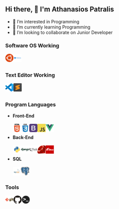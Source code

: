 ## Hi there, 👋 I'm Athanasios Patralis


- 👀 I’m interested in Programming
- 🌱 I’m currently learning Programming
- 💞️ I’m looking to collaborate on Junior Developer
<!-- - 📫 How to reach me ... -->


### Software OS Working
[<img src="https://raw.githubusercontent.com/github/explore/80688e429a7d4ef2fca1e82350fe8e3517d3494d/topics/ubuntu/ubuntu.png" alt="Ubuntu" width="26px" align="left" />](webdevplaylist)
[<img src="https://raw.githubusercontent.com/github/explore/80688e429a7d4ef2fca1e82350fe8e3517d3494d/topics/windows/windows.png" alt="Windows" width="26px" align="left" />](webdevplaylist)
<br /><br />


### Text Editor Working
[<img src="https://raw.githubusercontent.com/github/explore/80688e429a7d4ef2fca1e82350fe8e3517d3494d/topics/visual-studio-code/visual-studio-code.png" alt="Visual Studio Code" width="26px" align="left" />](webdevplaylist)
[<img src="https://raw.githubusercontent.com/github/explore/80688e429a7d4ef2fca1e82350fe8e3517d3494d/topics/sublime-text/sublime-text.png" alt="Sublime Text" width="26px" align="left" />](webdevplaylist)
<br /><br />


### Program Languages
- <b>Front-End</b>
 <br /><br />
  [<img src="https://raw.githubusercontent.com/github/explore/80688e429a7d4ef2fca1e82350fe8e3517d3494d/topics/html/html.png" alt="HTML5" width="26px" align="left" />](webdevplaylist)
  [<img src="https://raw.githubusercontent.com/github/explore/80688e429a7d4ef2fca1e82350fe8e3517d3494d/topics/css/css.png" alt="CSS" width="26px" align="left" />](cssplaylist)
  [<img src="https://raw.githubusercontent.com/github/explore/80688e429a7d4ef2fca1e82350fe8e3517d3494d/topics/bootstrap/bootstrap.png" alt="Bootstrap" width="26px" align="left" />](webdevplaylist)
  [<img src="https://raw.githubusercontent.com/github/explore/80688e429a7d4ef2fca1e82350fe8e3517d3494d/topics/javascript/javascript.png" alt="JavaScript" width="26px" align="left" />](jsplaylist)
  [<img src="https://raw.githubusercontent.com/github/explore/80688e429a7d4ef2fca1e82350fe8e3517d3494d/topics/vue/vue.png" alt="Vue" width="26px" align="left" />](vueplaylist)
  <br /><br />
- <b>Back-End</b>
  <br /><br />
  [<img src="https://raw.githubusercontent.com/github/explore/80688e429a7d4ef2fca1e82350fe8e3517d3494d/topics/python/python.png" alt="Python" width="26px" align="left" />](pythonplaylist)
  [<img src="https://raw.githubusercontent.com/github/explore/80688e429a7d4ef2fca1e82350fe8e3517d3494d/topics/django/django.png" alt="Django" width="26px" align="left" />](djangoplaylist)
  [<img src="https://raw.githubusercontent.com/github/explore/80688e429a7d4ef2fca1e82350fe8e3517d3494d/topics/flask/flask.png" alt="Flask" width="26px" align="left" />](flaskplaylist)
  [<img src="https://raw.githubusercontent.com/github/explore/80688e429a7d4ef2fca1e82350fe8e3517d3494d/topics/ruby/ruby.png" alt="Ruby" width="26px" align="left" />](rubyplaylist)
  [<img src="https://raw.githubusercontent.com/github/explore/80688e429a7d4ef2fca1e82350fe8e3517d3494d/topics/rails/rails.png" alt="Ruby-on-Rails" width="26px" align="left" />](railsplaylist)
  <br /><br />
- <b>SQL</b>
  <br /><br />
  [<img src="https://raw.githubusercontent.com/github/explore/80688e429a7d4ef2fca1e82350fe8e3517d3494d/topics/mysql/mysql.png" alt="MySQL" width="26px" align="left" />](webdevplaylist)
  [<img src="https://raw.githubusercontent.com/github/explore/80688e429a7d4ef2fca1e82350fe8e3517d3494d/topics/postgresql/postgresql.png" alt="PostgreSQL" width="26px" align="left" />](webdevplaylist)
<br />


### Tools
[<img src="https://raw.githubusercontent.com/github/explore/80688e429a7d4ef2fca1e82350fe8e3517d3494d/topics/git/git.png" alt="Git" width="26px" align="left" />](webdevplaylist)
[<img src="https://raw.githubusercontent.com/github/explore/80688e429a7d4ef2fca1e82350fe8e3517d3494d/topics/github-api/github-api.png" alt="GitHub" width="26px" align="left" />](webdevplaylist)
[<img src="https://raw.githubusercontent.com/github/explore/80688e429a7d4ef2fca1e82350fe8e3517d3494d/topics/terminal/terminal.png" alt="Terminal" width="26px" align="left" />](webdevplaylist)
